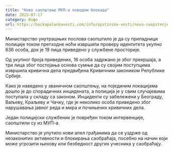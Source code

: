 ```yaml
---
title: "Ново саопштење МУП-а поводом блокада"
date: 2025-07-17
category: Инфо
url: https://backapalankavesti.com/info/opstinske-vesti/novo-saopstenje-mup-a-povodom-blokada/
---
```


Министарство унутрашњих послова саопштило је да су припадници полиције током претходне ноћи извршили проверу идентитета укупно 636 особа, док је 19 лица приведено у службене просторије.

Од укупног броја приведених, 16 особа задржано је због прекршаја, а три лица због постојања основа сумње да су својим поступцима извршила кривична дела предвиђена Кривичним закоником Републике Србије.

Како је наведено у званичном саопштењу, на појединим локацијама дошло је до спорадичних инцидената, а полиција је у свим случајевима поступала у складу са законом. Инциденти су забележени у Београду, Ваљеву, Краљеву и Чачку, где је неколико особа приведено због нарушавања јавног реда и мира и почињених кривичних дела.

Један полицијски службеник је повређен током интервенције, саопштили су из МУП-а.

Министарство је упутило нови апел грађанима да се уздрже од незаконитих активности и блокирања саобраћаја, посебно на начин који може угрозити њихову или безбедност других учесника у саобраћају.
